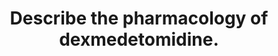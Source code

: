 ---
title: "Describe the pharmacology of dexmedetomidine."
entityType: SAQ
exam: PEX
college: ANZCA
year: 2021
sitting: B
question: 4
passRate: 49
EC_expectedDomains:
- "mechanism of action, indications, pharmacokinetics, and pharmacodynamics"
EC_extraCredit:
- "Better answers were able to clearly link the mechanism of action to the pharmacodynamic effects."
- "Credit was given for other relevant, correct material."
EC_errorsCommon:
- "omitting key features, for example those which limit use (e.g. bradycardia), or which are clearly different to other drugs which may be considered in similar clinical contexts (e.g. lack of significant respiratory depression)."
- "significant errors or lack of detail, particularly with respect to: a. mechanism of action, and b. pharmacokinetics."
- "It was less important to provide precise pharmacokinetic data than it was to explain the implications of the pharmacokinetics for clinical practice."
- "Relatively few candidates were aware of administration routes other than intravenous."
---